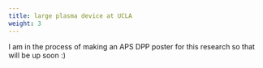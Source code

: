 ```yaml
---
title: large plasma device at UCLA
weight: 3
---
```


I am in the process of making an APS DPP poster for this research so that will be up soon :)